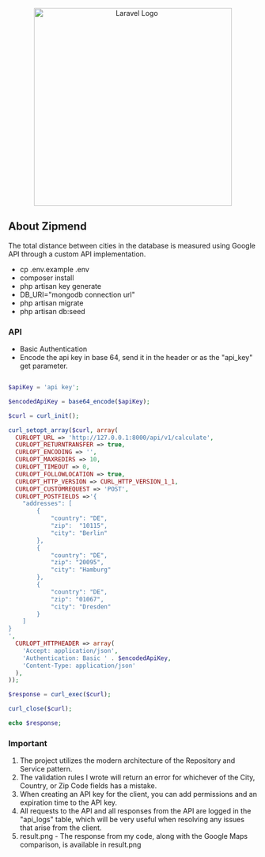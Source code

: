 <p align="center"><a href="https://laravel.com" target="_blank"><img src="https://zipmend.com/wp-content/uploads/2023/12/zipmend-Express-Courier-service-and-freight-forwarding.svg" width="400" alt="Laravel Logo"></a></p>


## About Zipmend

The total distance between cities in the database is measured using Google API through a custom API implementation.

- cp .env.example .env
- composer install
- php artisan key generate
- DB_URI="mongodb connection url"
- php artisan migrate
- php artisan db:seed

### API 

- Basic Authentication
- Encode the api key in base 64, send it in the header or as the "api_key" get parameter.

```php

$apiKey = 'api key';

$encodedApiKey = base64_encode($apiKey);

$curl = curl_init();

curl_setopt_array($curl, array(
  CURLOPT_URL => 'http://127.0.0.1:8000/api/v1/calculate',
  CURLOPT_RETURNTRANSFER => true,
  CURLOPT_ENCODING => '',
  CURLOPT_MAXREDIRS => 10,
  CURLOPT_TIMEOUT => 0,
  CURLOPT_FOLLOWLOCATION => true,
  CURLOPT_HTTP_VERSION => CURL_HTTP_VERSION_1_1,
  CURLOPT_CUSTOMREQUEST => 'POST',
  CURLOPT_POSTFIELDS =>'{
    "addresses": [
        {
            "country": "DE",
            "zip":  "10115",
            "city": "Berlin"
        },
        {
            "country": "DE",
            "zip": "20095",
            "city": "Hamburg"
        },
        {
            "country": "DE",
            "zip": "01067",
            "city": "Dresden"
        }
    ] 
}
',
  CURLOPT_HTTPHEADER => array(
    'Accept: application/json',
    'Authentication: Basic ' . $encodedApiKey,
    'Content-Type: application/json'
  ),
));

$response = curl_exec($curl);

curl_close($curl);

echo $response;
```

### Important

1. The project utilizes the modern architecture of the Repository and Service pattern.
2. The validation rules I wrote will return an error for whichever of the City, Country, or Zip Code fields has a mistake.
3. When creating an API key for the client, you can add permissions and an expiration time to the API key.
4. All requests to the API and all responses from the API are logged in the "api_logs" table, which will be very useful when resolving any issues that arise from the client.
5. result.png - The response from my code, along with the Google Maps comparison, is available in result.png
